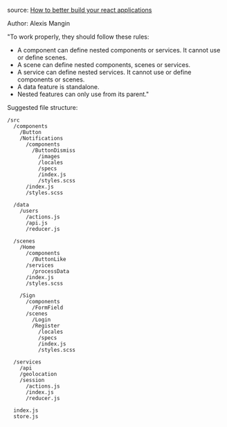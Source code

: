 source: [How to better build your react applications]('https://medium.com/@alexmngn/how-to-better-organize-your-react-applications-2fd3ea1920f1')

Author: Alexis Mangin

"To work properly, they should follow these rules:
 - A component can define nested components or services. It cannot use or define scenes.
 - A scene can define nested components, scenes or services.
 - A service can define nested services. It cannot use or define components or scenes.
 - A data feature is standalone.
 - Nested features can only use from its parent."


Suggested file structure:

```
/src
  /components
    /Button
    /Notifications
      /components
        /ButtonDismiss  
          /images
          /locales
          /specs
          /index.js
          /styles.scss
      /index.js
      /styles.scss

  /data
    /users
      /actions.js
      /api.js
      /reducer.js

  /scenes
    /Home
      /components
        /ButtonLike
      /services
        /processData
      /index.js
      /styles.scss

    /Sign
      /components
        /FormField
      /scenes
        /Login
        /Register
          /locales
          /specs
          /index.js
          /styles.scss

  /services
    /api
    /geolocation
    /session
      /actions.js
      /index.js
      /reducer.js

  index.js
  store.js
```
